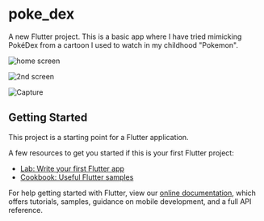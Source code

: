 # poke_dex

A new Flutter project.
This is a basic app where I have tried mimicking PokéDex from a cartoon I used to watch in my childhood "Pokemon".


![home screen](https://user-images.githubusercontent.com/42516515/60394507-4557b200-9b43-11e9-8165-175a32fbb78a.PNG)

![2nd screen](https://user-images.githubusercontent.com/42516515/60394513-61f3ea00-9b43-11e9-938c-1acf0bcdc3a8.PNG)


![Capture](https://user-images.githubusercontent.com/42516515/60394516-6cae7f00-9b43-11e9-837e-c5c825476b75.PNG)

## Getting Started

This project is a starting point for a Flutter application.

A few resources to get you started if this is your first Flutter project:

- [Lab: Write your first Flutter app](https://flutter.dev/docs/get-started/codelab)
- [Cookbook: Useful Flutter samples](https://flutter.dev/docs/cookbook)

For help getting started with Flutter, view our 
[online documentation](https://flutter.dev/docs), which offers tutorials, 
samples, guidance on mobile development, and a full API reference.
